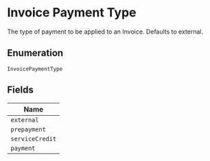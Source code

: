 
# Invoice Payment Type

The type of payment to be applied to an Invoice. Defaults to external.

## Enumeration

`InvoicePaymentType`

## Fields

| Name |
|  --- |
| `external` |
| `prepayment` |
| `serviceCredit` |
| `payment` |

